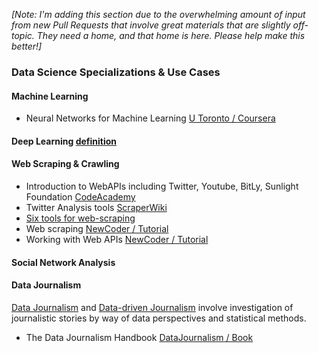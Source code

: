 _[Note: I'm adding this section due to the overwhelming amount of input from new Pull Requests that involve great materials that are slightly off-topic. They need a home, and that home is here. Please help make this better!]_

### Data Science Specializations & Use Cases

#### Machine Learning

* Neural Networks for Machine Learning [U Toronto / Coursera](https://www.coursera.org/course/neuralnets)

#### Deep Learning [definition](http://en.wikipedia.org/wiki/Deep_learning)

#### Web Scraping & Crawling

* Introduction to WebAPIs including Twitter, Youtube, BitLy, Sunlight Foundation [CodeAcademy](http://www.codecademy.com/tracks/apis)
* Twitter Analysis tools [ScraperWiki](https://scraperwiki.com/tools/twitter)
* [Six tools for web-scraping](http://www.notprovided.eu/six-tools-web-scraping-use-data-journalism-creating-insightful-content/)
* Web scraping [NewCoder / Tutorial](http://newcoder.io/scrape/)
* Working with Web APIs [NewCoder / Tutorial](http://newcoder.io/api/)

#### Social Network Analysis

#### Data Journalism

[Data Journalism](http://en.wikipedia.org/wiki/Data_journalism) and [Data-driven Journalism](http://en.wikipedia.org/wiki/Data_driven_journalism) involve investigation of journalistic stories by way of data perspectives and statistical methods.

* The Data Journalism Handbook [DataJournalism / Book](http://datajournalismhandbook.org/1.0/en/index.html)

